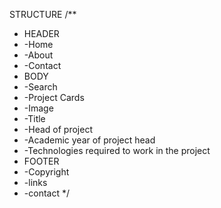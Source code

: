 STRUCTURE
/\*\*

- HEADER
- -Home
- -About
- -Contact
- BODY
- -Search
- -Project Cards
- -Image
- -Title
- -Head of project
- -Academic year of project head
- -Technologies required to work in the project
- FOOTER
- -Copyright
- -links
- -contact
  \*/
